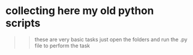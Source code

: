 # collecting here my old python scripts 
>> these are very basic tasks
>> just open the folders and run the .py file to perform the task
